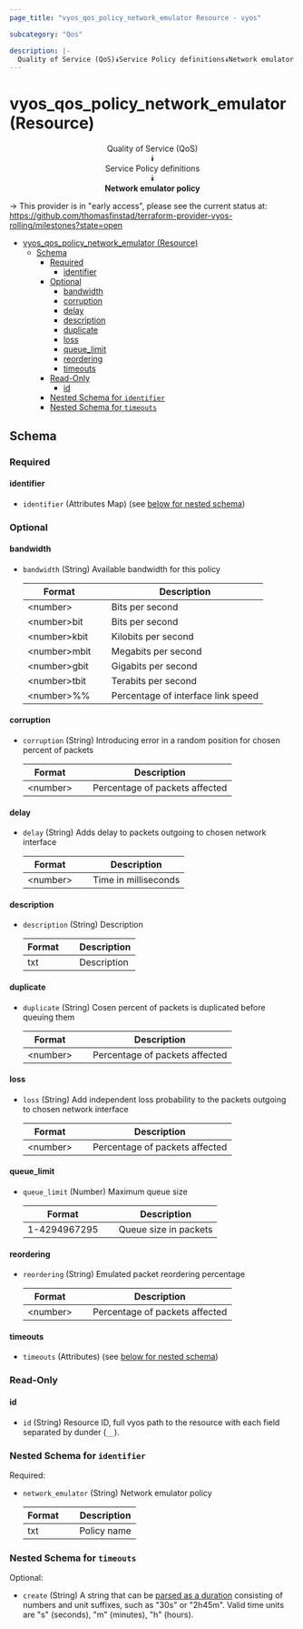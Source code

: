 ```yaml
---
page_title: "vyos_qos_policy_network_emulator Resource - vyos"

subcategory: "Qos"

description: |-
  Quality of Service (QoS)⯯Service Policy definitions⯯Network emulator policy
---
```


# vyos_qos_policy_network_emulator (Resource)
<center>

Quality of Service (QoS)  
⯯  
Service Policy definitions  
⯯  
**Network emulator policy**


</center>

-> This provider is in "early access", please see the current status at: https://github.com/thomasfinstad/terraform-provider-vyos-rolling/milestones?state=open

<!--TOC-->

- [vyos_qos_policy_network_emulator (Resource)](#vyos_qos_policy_network_emulator-resource)
  - [Schema](#schema)
    - [Required](#required)
      - [identifier](#identifier)
    - [Optional](#optional)
      - [bandwidth](#bandwidth)
      - [corruption](#corruption)
      - [delay](#delay)
      - [description](#description)
      - [duplicate](#duplicate)
      - [loss](#loss)
      - [queue_limit](#queue_limit)
      - [reordering](#reordering)
      - [timeouts](#timeouts)
    - [Read-Only](#read-only)
      - [id](#id)
    - [Nested Schema for `identifier`](#nested-schema-for-identifier)
    - [Nested Schema for `timeouts`](#nested-schema-for-timeouts)

<!--TOC-->

<!-- schema generated by tfplugindocs -->
## Schema

### Required

#### identifier
- `identifier` (Attributes Map) (see [below for nested schema](#nestedatt--identifier))

### Optional

#### bandwidth
- `bandwidth` (String) Available bandwidth for this policy

    |  Format        &emsp;|  Description                         |
    |----------------|--------------------------------------|
    |  &lt;number&gt;      &emsp;|  Bits per second                     |
    |  &lt;number&gt;bit   &emsp;|  Bits per second                     |
    |  &lt;number&gt;kbit  &emsp;|  Kilobits per second                 |
    |  &lt;number&gt;mbit  &emsp;|  Megabits per second                 |
    |  &lt;number&gt;gbit  &emsp;|  Gigabits per second                 |
    |  &lt;number&gt;tbit  &emsp;|  Terabits per second                 |
    |  &lt;number&gt;%%    &emsp;|  Percentage of interface link speed  |
#### corruption
- `corruption` (String) Introducing error in a random position for chosen percent of packets

    |  Format    &emsp;|  Description                     |
    |------------|----------------------------------|
    |  &lt;number&gt;  &emsp;|  Percentage of packets affected  |
#### delay
- `delay` (String) Adds delay to packets outgoing to chosen network interface

    |  Format    &emsp;|  Description           |
    |------------|------------------------|
    |  &lt;number&gt;  &emsp;|  Time in milliseconds  |
#### description
- `description` (String) Description

    |  Format  &emsp;|  Description  |
    |----------|---------------|
    |  txt     &emsp;|  Description  |
#### duplicate
- `duplicate` (String) Cosen percent of packets is duplicated before queuing them

    |  Format    &emsp;|  Description                     |
    |------------|----------------------------------|
    |  &lt;number&gt;  &emsp;|  Percentage of packets affected  |
#### loss
- `loss` (String) Add independent loss probability to the packets outgoing to chosen network interface

    |  Format    &emsp;|  Description                     |
    |------------|----------------------------------|
    |  &lt;number&gt;  &emsp;|  Percentage of packets affected  |
#### queue_limit
- `queue_limit` (Number) Maximum queue size

    |  Format        &emsp;|  Description            |
    |----------------|-------------------------|
    |  1-4294967295  &emsp;|  Queue size in packets  |
#### reordering
- `reordering` (String) Emulated packet reordering percentage

    |  Format    &emsp;|  Description                     |
    |------------|----------------------------------|
    |  &lt;number&gt;  &emsp;|  Percentage of packets affected  |
#### timeouts
- `timeouts` (Attributes) (see [below for nested schema](#nestedatt--timeouts))

### Read-Only

#### id
- `id` (String) Resource ID, full vyos path to the resource with each field separated by dunder (`__`).

<a id="nestedatt--identifier"></a>
### Nested Schema for `identifier`

Required:

- `network_emulator` (String) Network emulator policy

    |  Format  &emsp;|  Description  |
    |----------|---------------|
    |  txt     &emsp;|  Policy name  |


<a id="nestedatt--timeouts"></a>
### Nested Schema for `timeouts`

Optional:

- `create` (String) A string that can be [parsed as a duration](https://pkg.go.dev/time#ParseDuration) consisting of numbers and unit suffixes, such as &#34;30s&#34; or &#34;2h45m&#34;. Valid time units are &#34;s&#34; (seconds), &#34;m&#34; (minutes), &#34;h&#34; (hours).
